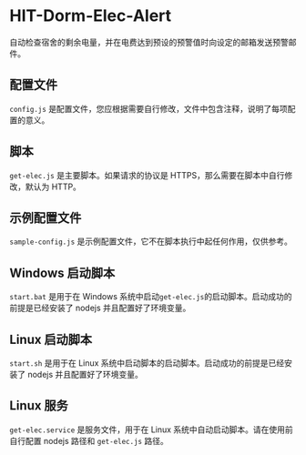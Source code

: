 # HIT-Dorm-Elec-Alert

自动检查宿舍的剩余电量，并在电费达到预设的预警值时向设定的邮箱发送预警邮件。

## 配置文件

`config.js` 是配置文件，您应根据需要自行修改，文件中包含注释，说明了每项配置的意义。

## 脚本

`get-elec.js` 是主要脚本。如果请求的协议是 HTTPS，那么需要在脚本中自行修改，默认为 HTTP。

## 示例配置文件

`sample-config.js` 是示例配置文件，它不在脚本执行中起任何作用，仅供参考。

## Windows 启动脚本

`start.bat` 是用于在 Windows 系统中启动`get-elec.js`的启动脚本。启动成功的前提是已经安装了 nodejs 并且配置好了环境变量。

## Linux 启动脚本

`start.sh` 是用于在 Linux 系统中启动脚本的启动脚本。启动成功的前提是已经安装了 nodejs 并且配置好了环境变量。

## Linux 服务

`get-elec.service` 是服务文件，用于在 Linux 系统中自动启动脚本。请在使用前自行配置 nodejs 路径和 `get-elec.js` 路径。
